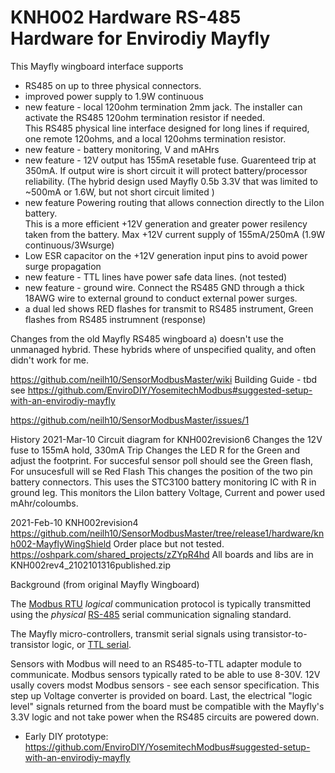 # KNH002 Hardware RS-485 Hardware for Envirodiy Mayfly

This Mayfly wingboard interface supports   
- RS485 on up to three physical connectors.   
- improved power supply to 1.9W continuous
- new feature - local 120ohm termination 2mm jack. The installer can activate the RS485 120ohm termination resistor if needed.   
 This RS485 physical line interface designed for long lines if required, one remote 120ohms, and a local 120ohms termination resistor.  
- new feature - battery monitoring, V and mAHrs 
- new feature - 12V output has 155mA resetable fuse. Guarenteed trip at 350mA. If output wire is short circuit it will protect battery/processor reliability.
     (The hybrid design used Mayfly 0.5b 3.3V that was limited to ~500mA or 1.6W, but not short circuit limited ) 
- new feature Powering routing that allows connection directly to the LiIon battery.  
   This is a more efficient +12V generation and greater power resilency taken from the battery. 
   Max +12V current supply of 155mA/250mA (1.9W continuous/3Wsurge)   
- Low ESR capacitor on the +12V generation input pins to avoid power surge propagation
- new feature - TTL lines have power safe data lines.  (not tested)
- new feature - ground wire. Connect the RS485 GND through a thick 18AWG wire to external ground to conduct external power surges. 
- a dual led shows RED flashes for transmit to RS485 instrument, Green flashes from RS485 instrumnent (response)   

Changes from the old Mayfly RS485 wingboard
a) doesn't use the unmanaged hybrid.  These hybrids where of unspecified quality, and often didn't work for me. 

https://github.com/neilh10/SensorModbusMaster/wiki  Building Guide - tbd  see https://github.com/EnviroDIY/YosemitechModbus#suggested-setup-with-an-envirodiy-mayfly

https://github.com/neilh10/SensorModbusMaster/issues/1

History
2021-Mar-10 Circuit diagram for KNH002revision6
   Changes the 12V fuse to 155mA hold, 330mA Trip
   Changes the LED R for the Green and adjust the footprint. For succesful sensor poll should see the Green flash, For unsucesfull will se Red Flash
   This changes the position of the two pin battery connectors. 
   This uses the STC3100 battery monitoring IC with R in ground leg. This monitors the LiIon battery Voltage, Current and power used mAhr/coloumbs.

2021-Feb-10 KNH002revision4 https://github.com/neilh10/SensorModbusMaster/tree/release1/hardware/knh002-MayflyWingShield 
    Order place but not tested.  https://oshpark.com/shared_projects/zZYpR4hd
    All boards and libs are in  KNH002rev4_2102101316published.zip

Background (from original Mayfly Wingboard)    

The [Modbus RTU](https://en.wikipedia.org/wiki/Modbus) *logical* communication protocol is typically transmitted using the *physical* [RS-485](https://en.wikipedia.org/wiki/RS-485) serial communication signaling standard.

The Mayfly micro-controllers,  transmit serial signals using transistor-to-transistor logic, or [TTL serial](https://learn.sparkfun.com/tutorials/serial-communication/wiring-and-hardware).

Sensors with Modbus will need to an RS485-to-TTL adapter module to communicate. Modbus sensors typically rated to be able to use 8-30V.  12V usally covers modst Modbus sensors - see each sensor specification. This step up Voltage converter is provided on board. 
Last, the electrical "logic level" signals returned from the board must be compatible with the Mayfly's 3.3V logic and not take power when the RS485 circuits are powered down.

- Early DIY prototype:
  https://github.com/EnviroDIY/YosemitechModbus#suggested-setup-with-an-envirodiy-mayfly
